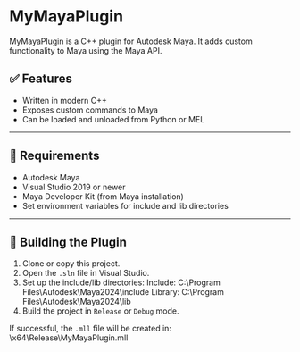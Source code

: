 # MyMayaPlugin

MyMayaPlugin is a C++ plugin for Autodesk Maya. It adds custom functionality to Maya using the Maya API.

## ✅ Features

- Written in modern C++
- Exposes custom commands to Maya
- Can be loaded and unloaded from Python or MEL

---

## 🧰 Requirements

- Autodesk Maya 
- Visual Studio 2019 or newer
- Maya Developer Kit (from Maya installation)
- Set environment variables for include and lib directories

---

## 🔧 Building the Plugin

1. Clone or copy this project.
2. Open the `.sln` file in Visual Studio.
3. Set up the include/lib directories:
Include: C:\Program Files\Autodesk\Maya2024\include
Library: C:\Program Files\Autodesk\Maya2024\lib
4. Build the project in `Release` or `Debug` mode.

If successful, the `.mll` file will be created in:
<ProjectDir>\x64\Release\MyMayaPlugin.mll

